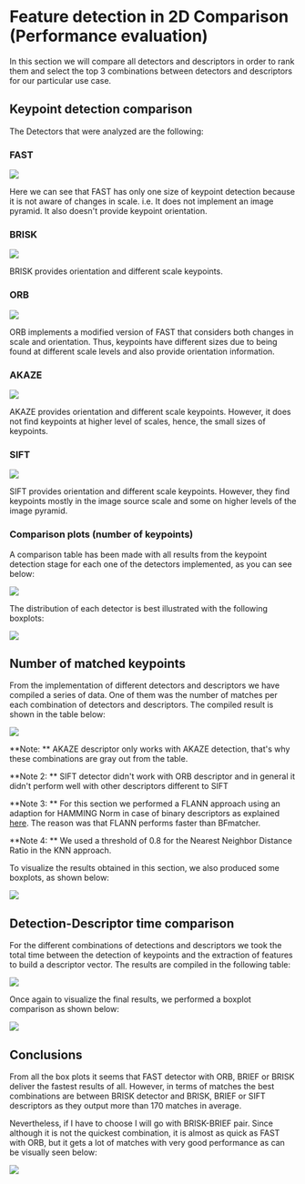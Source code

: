 # Feature detection in 2D Comparison (Performance evaluation)

In this section we will compare all detectors and descriptors in order to rank them and select the top 3 combinations between detectors and descriptors for our particular use case.

## Keypoint detection comparison

The Detectors that were analyzed are the following:

### FAST
![](images/results/keypoint_detection/FAST_detec.png)

Here we can see that FAST has only one size of keypoint detection because it is not aware of changes in scale. i.e. It does not implement an image pyramid. It also doesn't provide keypoint orientation. 
### BRISK
![](images/results/keypoint_detection/BRISK_detec.png)

BRISK provides orientation and different scale keypoints.
### ORB
![](images/results/keypoint_detection/ORB_detec.png)

ORB implements a modified version of FAST that considers both changes in scale and orientation. Thus, keypoints have different sizes due to being found at different scale levels and also provide orientation information.
### AKAZE
![](images/results/keypoint_detection/AKAZE_detec.png)

AKAZE provides orientation and different scale keypoints. However, it does not find keypoints at higher level of scales, hence, the small sizes of keypoints.
### SIFT
![](images/results/keypoint_detection/SIFT_detec.png)

SIFT provides orientation and different scale keypoints. However, they find keypoints mostly in the image source scale and some on higher levels of the image pyramid.

### Comparison plots (number of keypoints)

A comparison table has been made with all results from the keypoint detection stage for each one of the detectors implemented, as you can see below:

![](images/results/keypoint_detection/keypoint_detec_table.png)

The distribution of each detector is best illustrated with the following boxplots:

![](images/results/keypoint_detection/keypoints_detec_boxplot.png)

## Number of matched keypoints

From the implementation of different detectors and descriptors we have compiled a series of data. One of them was the number of matches per each combination of detectors and descriptors. The compiled result is shown in the table below:

![](images/results/matches_analysis/number_of_matches_table.png)

**Note: ** AKAZE descriptor only works with AKAZE detection, that's why these combinations are gray out from the table.

**Note 2: ** SIFT detector didn't work with ORB descriptor and in general it didn't perform well with other descriptors different to SIFT

**Note 3: ** For this section we performed a FLANN approach using an adaption for HAMMING Norm in case of binary descriptors as explained [here](https://stackoverflow.com/questions/43830849/opencv-use-flann-with-orb-descriptors-to-match-features). The reason was that FLANN performs faster than BFmatcher.

**Note 4: ** We used a threshold of 0.8 for the Nearest Neighbor Distance Ratio in the KNN approach.

To visualize the results obtained in this section, we also produced some boxplots, as shown below:

![](images/results/matches_analysis/number_of_matches_boxplot.png)


## Detection-Descriptor time comparison

For the different combinations of detections and descriptors we took the total time between the detection of keypoints and the extraction of features to build a descriptor vector. The results are compiled in the following table:

![](images/results/matches_analysis/detection_extraction_time_table.png)

Once again to visualize the final results, we performed a boxplot comparison as shown below:

![](images/results/matches_analysis/detection_extraction_time_boxplot.png)

## Conclusions 

From all the box plots it seems that FAST detector with ORB, BRIEF or BRISK deliver the fastest results of all. However, in terms of matches the best combinations are between BRISK detector and BRISK, BRIEF or SIFT descriptors as they output more than 170 matches in average.

Nevertheless, if I have to choose I will go with BRISK-BRIEF pair. Since although it is not the quickest combination, it is almost as quick as FAST with ORB, but it gets a lot of matches with very good performance as can be visually seen below:

![](images/results/matches_analysis/BRISK_BRIEF_image.png)